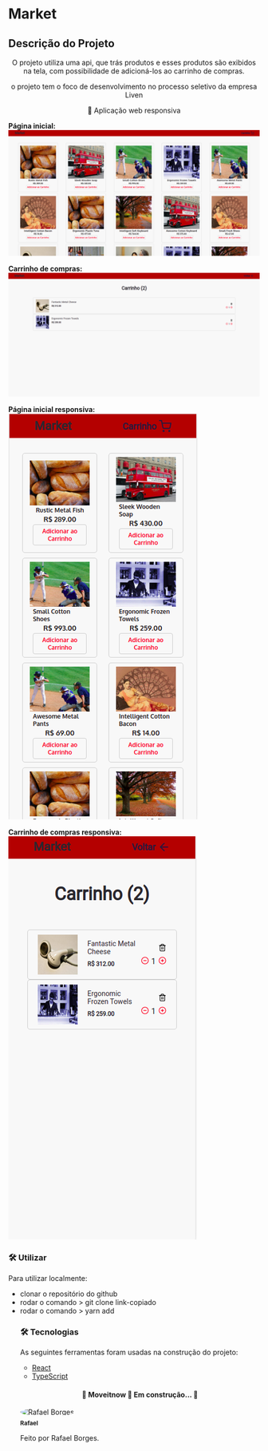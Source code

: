 # Market

## Descrição do Projeto
<p align="center">O projeto utiliza uma api, que trás produtos e esses produtos são exibidos na tela, com possibilidade de adicioná-los ao carrinho de compras.</p>
<p align="center">o projeto tem o foco de desenvolvimento no processo seletivo da empresa Liven</p>

<p align="center">🚀 Aplicação web responsiva</p>

<strong>Página inicial:</strong>
<img src="public/github/initial.png" alt="Página inicial" />

<strong>Carrinho de compras:</strong>
<img src="public/github/cart.png" alt="Carrinho de compras" />

<strong>Página inicial responsiva:</strong>
<br/>
<img src="public/github/initialResponsive.png" alt="Página inicial responsiva" />

<strong>Carrinho de compras responsiva:</strong>
<br/>
<img src="public/github/cartResponsive.png" alt="Carrinho de compras responsiva" />

### 🛠 Utilizar

Para utilizar localmente:

<ul>
	<li>clonar o repositório do github</li>
	<li>rodar o comando > git clone link-copiado</li>
	<li>rodar o comando > yarn add</li>
	

### 🛠 Tecnologias

As seguintes ferramentas foram usadas na construção do projeto:

- [React](https://pt-br.reactjs.org/)
- [TypeScript](https://www.typescriptlang.org/)

<h4 align="center"> 
	🚧  Moveitnow 🚀 Em construção...  🚧
</h4>

 <img style="border-radius: 50%;" src="https://github.com/rafaelborges26.png" width="100px;" alt="Rafael Borges"/>
 <br />
 <sub><b>Rafael</b></sub></a>


Feito por Rafael Borges.
